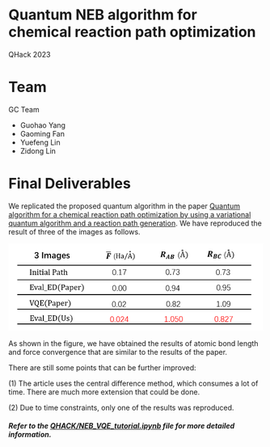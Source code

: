 # Quantum NEB algorithm for chemical reaction path optimization
QHack 2023

# Team
GC Team
* Guohao Yang
* Gaoming Fan
* Yuefeng Lin
* Zidong Lin

# Final Deliverables
We replicated the proposed quantum algorithm in the paper [Quantum algorithm for a chemical reaction path optimization by using a variational quantum algorithm and a reaction path generation](https://arxiv.org/abs/2009.06803). We have reproduced the result of three of the images as follows.

![Fig 1.](img/result.png)

As shown in the figure, we have obtained the results of atomic bond length and force convergence that are similar to the results of the paper.

There are still some points that can be further improved:

(1) The article uses the central difference method, which consumes a lot of time. There are much more extension that could be done.

(2) Due to time constraints, only one of the results was reproduced.

#### *Refer to the [QHACK/NEB_VQE_tutorial.ipynb](https://github.com/yangguohao/QHACK2023/blob/main/QHack/NEB_VQE_tutorial.ipynb) file for more detailed information.*

